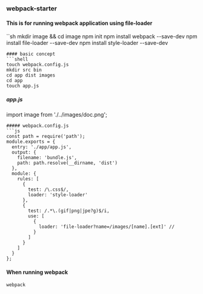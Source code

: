 ### webpack-starter

#### This is for running webpack application using file-loader
``sh
mkdir image && cd image
npm init
npm install webpack --save-dev
npm install file-loader --save-dev
npm install style-loader --save-dev
```
#### basic concept 
```shell
touch webpack.config.js
mkdir src bin 
cd app dist images
cd app
touch app.js
```
##### app.js 
import image from './../images/doc.png';
```
##### webpack.config.js
```js
const path = require('path');
module.exports = {
  entry: './app/app.js',
  output: {
	filename: 'bundle.js',
	path: path.resolve(__dirname, 'dist')
  },
  module: {
    rules: [
      {
        test: /\.css$/,
        loader: 'style-loader'
      },
      {
        test: /.*\.(gif|png|jpe?g)$/i,
        use: [
          {
            loader: 'file-loader?name=/images/[name].[ext]' //
          }
        ]
      }
    ]
  }
};
 ```
#### When running webpack
```sh
webpack
```
